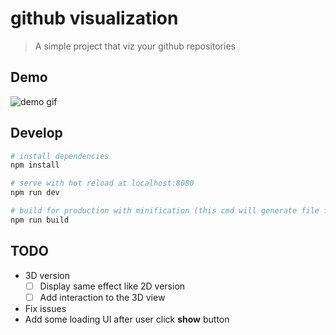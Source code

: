 # github visualization

> A simple project that viz your github repositories





## Demo

![demo gif](https://raw.githubusercontent.com/ssthouse/github-visualization/master/screenshots/demo.gif)

## Develop

``` bash
# install dependencies
npm install

# serve with hot reload at localhost:8080
npm run dev

# build for production with minification (this cmd will generate file for github page  ==> in `docs` folder)
npm run build
```



##  TODO

- 3D version
  - [ ] Display same effect like 2D version
  - [ ] Add interaction to the 3D view
- Fix issues
- Add some loading UI after user click **show**  button
